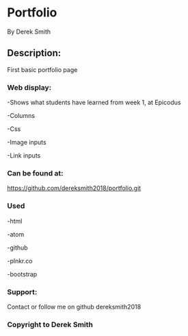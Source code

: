 # Portfolio
By Derek Smith


## Description:

First basic portfolio page

### Web display:

-Shows what students have learned from week 1, at Epicodus

-Columns

-Css

-Image inputs

-Link inputs

### Can be found at:
https://github.com/dereksmith2018/portfolio.git

### Used
-html

-atom

-github

-plnkr.co

-bootstrap

### Support:
Contact or follow me on github dereksmith2018

### Copyright to Derek Smith
